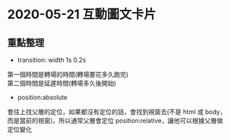 # 2020-05-21 互動圖文卡片

## 重點整理

- transition: width 1s 0.2s

第一個時間是轉場的時間(轉場要花多久跑完)  
第二個時間是延遲時間(轉場多久後開始)

- position:absolute

會往上找父層的定位，如果都沒有定位的話，會找到視窗去(不是 html 或 body，而是當前的視窗)，所以通常父層會定位 position:relative，讓他可以根據父層做定位變化

